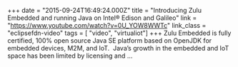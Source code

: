 +++
date = "2015-09-24T16:49:24.000Z"
title = "Introducing Zulu Embedded and running Java on Intel® Edison and Galileo"
link = "https://www.youtube.com/watch?v=0U_YOW8WWTc"
link_class  = "eclipsefdn-video"
tags = [ "video", "virtualiot"]
+++
Zulu Embedded is fully certified, 100% open source Java SE platform based on OpenJDK for embedded devices, M2M, and IoT.  Java’s growth in the embedded and IoT space has been limited by licensing and …